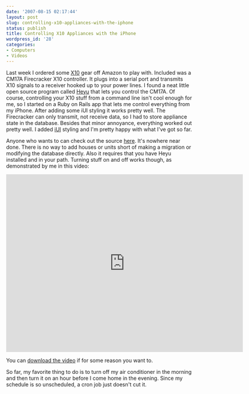 ```yaml
---
date: '2007-08-15 02:17:44'
layout: post
slug: controlling-x10-appliances-with-the-iphone
status: publish
title: Controlling X10 Appliances with the iPhone
wordpress_id: '28'
categories:
- Computers
- Videos
---
```


Last week I ordered some [X10](http://en.wikipedia.org/wiki/X10_%28industry_standard%29) gear off Amazon to play with. Included was a CM17A Firecracker X10 controller. It plugs into a serial port and transmits X10 signals to a receiver hooked up to your power lines. I found a neat little open source program called [Heyu](http://heyu.tanj.com/) that lets you control the CM17A. Of course, controlling your X10 stuff from a command line isn't cool enough for me, so I started on a Ruby on Rails app that lets me control everything from my iPhone. After adding some  iUI styling it works pretty well. The Firecracker can only transmit, not receive data, so I had to store appliance state in the database. Besides that minor annoyance, everything worked out pretty well. I added [iUI](http://www.joehewitt.com/iui/) styling and I'm pretty happy with what I've got so far.

Anyone who wants to can check out the source [here](/repos/x10/). It's nowhere near done. There is no way to add houses or units short of making a migration or modifying the database directly. Also it requires that you have Heyu installed and in your path. Turning stuff on and off works though, as demonstrated by me in this video:

<iframe width="640" height="480" src="https://www.youtube.com/embed/UcsLqet4zK8" frameborder="0" allowfullscreen="true">
</iframe>

You can [download the video](/videos/x10/x10.mov) if for some reason you want to.

So far, my favorite thing to do is to turn off my air conditioner in the morning and then turn it on an hour before I come home in the evening. Since my schedule is so unscheduled, a cron job just doesn't cut it.
